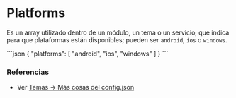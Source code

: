 # Platforms

Es un array utilizado dentro de un módulo, un tema o un servicio, que indica para que plataformas están disponibles; pueden ser `android`, `ios` o `windows`.


´´´json
{
  "platforms": [
    "android",
    "ios",
    "windows"
  ]
}
´´´

### Referencias
* Ver [Temas -> Más cosas del config.json](../themes/themes.md#mas-cosas-del-config.json)
